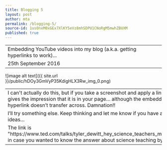 ```yaml
---
title: Blogging 5
layout: post
author: mta
permalink: /blogging-5/
source-id: 1usOnxM0xGEx7XlKY5eVz8mhSDPU1CNoRgM5mwhZBUXM
published: true
---
```

<table>
  <tr>
    <td>Embedding YouTube videos into my blog (a.k.a. getting hyperlinks to work)...</td>
  </tr>
  <tr>
    <td>25th September 2016</td>
  </tr>
</table>


![image alt text]({{ site.url }}/public/hDOy3GmVyP35KdigHLX3Rw_img_0.png)

<table>
  <tr>
    <td>I can't actually do this, but if you take a screenshot and apply a link, then it gives the impression that it is in your page… although the embedded hyperlink doesn’t transfer across.  Damnation!!</td>
  </tr>
  <tr>
    <td>I’ll try something else.  Keep thinking and let me know if you have any bright ideas…</td>
  </tr>
  <tr>
    <td>The link is "https://www.ted.com/talks/tyler_dewitt_hey_science_teachers_make_it_fun" in case you wanted to know the answer about science teaching by btw...</td>
  </tr>
</table>


